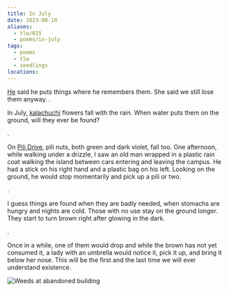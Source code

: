```yaml
---
title: In July
date: 2023-08-10
aliases:
  - tlw/015
  - poems/in-july
tags:
  - poems
  - tlw
  - seedlings
locations:
---
```

[He](geo:14.166446249410958,121.24214673531245) said he puts things where he remembers them. She said we still lose them anyway.
.

In July, [kalachuchi](geo:14.16490582216877,121.24431097414347) flowers fall with the rain. When water puts them on the ground, will they ever be found?

.

On [Pili Drive](geo:14.161621492972802,121.24731550924481), pili nuts, both green and dark violet, fall too. One afternoon, while walking under a drizzle, I saw an old man wrapped in a plastic rain coat walking the island between cars entering and leaving the campus. He had a stick on his right hand and a plastic bag on his left. Looking on the ground, he would stop momentarily and pick up a pili or two.

.

I guess things are found when they are badly needed, when stomachs are hungry and nights are cold. Those with no use stay on the ground longer. They start to turn brown right after glowing in the dark.

.

Once in a while, one of them would drop and while the brown has not yet consumed it, a lady with an umbrella would notice it, pick it up, and bring it below her nose. This will be the first and the last time we will ever understand existence.

![Weeds at abandoned building](ymca-weeds.jpg)